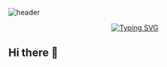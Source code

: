 ![header](https://capsule-render.vercel.app/api?type=venom&color=0:1F6AAA,100:3A8EDC&height=300&section=header&text=dahee%20&fontSize=90)
<div align="center">
  <a href="https://git.io/typing-svg">
    <img src="https://readme-typing-svg.demolab.com/?lines=dahee's+github!" alt="Typing SVG">
  </a>
</div>

## Hi there 👋

<!--
**dhlim55/dhlim55** is a ✨ _special_ ✨ repository because its `README.md` (this file) appears on your GitHub profile.

Here are some ideas to get you started:

- 🔭 I’m currently working on ...
- 🌱 I’m currently learning ...
- 👯 I’m looking to collaborate on ...
- 🤔 I’m looking for help with ...
- 💬 Ask me about ...
- 📫 How to reach me: ...
- 😄 Pronouns: ...
- ⚡ Fun fact: ...
-->
